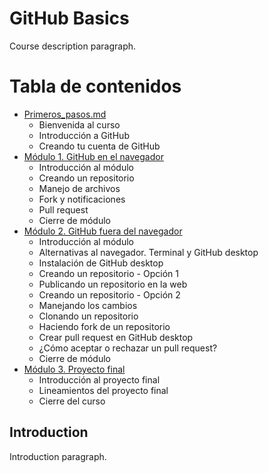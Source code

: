 # GitHub Basics
Course description paragraph.

# Tabla de contenidos

* [Primeros_pasos.md](Primeros_pasos.md) 
  * Bienvenida al curso
  * Introducción a GitHub
  * Creando tu cuenta de GitHub
* [Módulo 1. GitHub en el navegador](#módulo-1.-github-en-en-navegador)
  * Introducción al módulo
  * Creando un repositorio
  * Manejo de archivos
  * Fork y notificaciones
  * Pull request
  * Cierre de módulo
* [Módulo 2. GitHub fuera del navegador](#módulo-2.-github-fuera-del-navegador)
  * Introducción al módulo
  * Alternativas al navegador. Terminal y GitHub desktop
  * Instalación de GitHub desktop
  * Creando un repositorio - Opción 1
  * Publicando un repositorio en la web
  * Creando un repositorio - Opción 2
  * Manejando los cambios
  * Clonando un repositorio
  * Haciendo fork de un repositorio
  * Crear pull request en GitHub desktop
  * ¿Cómo aceptar o rechazar un pull request?
  * Cierre de módulo
* [Módulo 3. Proyecto final](#módulo-3.-proyecto-final)
  * Introducción al proyecto final
  * Lineamientos del proyecto final
  * Cierre del curso

## Introduction
Introduction paragraph.


